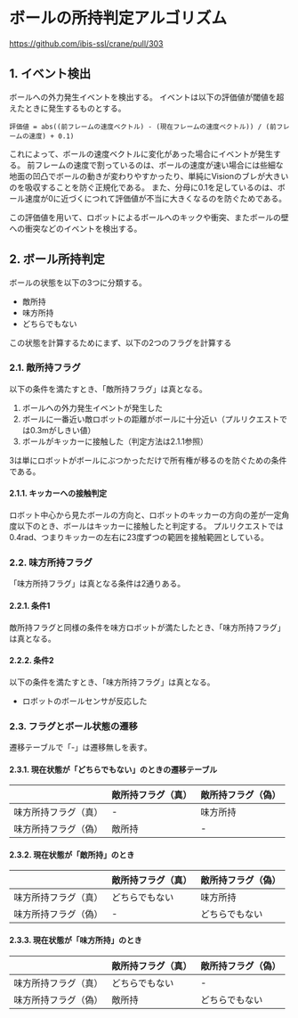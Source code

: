 # ボールの所持判定アルゴリズム

<https://github.com/ibis-ssl/crane/pull/303>

## 1. イベント検出

ボールへの外力発生イベントを検出する。
イベントは以下の評価値が閾値を超えたときに発生するものとする。

```text
評価値 = abs((前フレームの速度ベクトル) - (現在フレームの速度ベクトル)) / (前フレームの速度) + 0.1)
```

これによって、ボールの速度ベクトルに変化があった場合にイベントが発生する。
前フレームの速度で割っているのは、ボールの速度が速い場合には些細な地面の凹凸でボールの動きが変わりやすかったり、単純にVisionのブレが大きいのを吸収することを防ぐ正規化である。
また、分母に0.1を足しているのは、ボール速度が0に近づくにつれて評価値が不当に大きくなるのを防ぐためである。

この評価値を用いて、ロボットによるボールへのキックや衝突、またボールの壁への衝突などのイベントを検出する。

## 2. ボール所持判定

ボールの状態を以下の3つに分類する。

- 敵所持
- 味方所持
- どちらでもない

この状態を計算するためにまず、以下の2つのフラグを計算する

### 2.1. 敵所持フラグ

以下の条件を満たすとき、「敵所持フラグ」は真となる。

1. ボールへの外力発生イベントが発生した
2. ボールに一番近い敵ロボットの距離がボールに十分近い（プルリクエストでは0.3mがしきい値）
3. ボールがキッカーに接触した（判定方法は2.1.1参照）

3は単にロボットがボールにぶつかっただけで所有権が移るのを防ぐための条件である。

#### 2.1.1. キッカーへの接触判定

ロボット中心から見たボールの方向と、ロボットのキッカーの方向の差が一定角度以下のとき、ボールはキッカーに接触したと判定する。
プルリクエストでは0.4rad、つまりキッカーの左右に23度ずつの範囲を接触範囲としている。

### 2.2. 味方所持フラグ

「味方所持フラグ」は真となる条件は2通りある。

#### 2.2.1. 条件1

敵所持フラグと同様の条件を味方ロボットが満たしたとき、「味方所持フラグ」は真となる。

#### 2.2.2. 条件2

以下の条件を満たすとき、「味方所持フラグ」は真となる。

- ロボットのボールセンサが反応した

### 2.3. フラグとボール状態の遷移

遷移テーブルで「-」は遷移無しを表す。

#### 2.3.1. 現在状態が「どちらでもない」のときの遷移テーブル

|            | 敵所持フラグ（真） | 敵所持フラグ（偽） |
|------------|-----------|-----------|
| 味方所持フラグ（真） | -         | 味方所持      |
| 味方所持フラグ（偽） | 敵所持       | -         |

#### 2.3.2. 現在状態が「敵所持」のとき

|            | 敵所持フラグ（真） | 敵所持フラグ（偽） |
|------------|-----------|-----------|
| 味方所持フラグ（真） | どちらでもない   | 味方所持      |
| 味方所持フラグ（偽） | -         | どちらでもない   |

#### 2.3.3. 現在状態が「味方所持」のとき

|            | 敵所持フラグ（真） | 敵所持フラグ（偽） |
|------------|-----------|-----------|
| 味方所持フラグ（真） | どちらでもない   | -         |
| 味方所持フラグ（偽） | 敵所持       | どちらでもない   |
